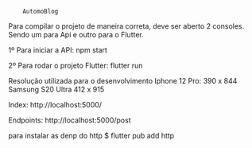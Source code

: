 
        AutomoBlog

Para compilar o projeto de maneira correta, deve ser aberto 2 consoles. 
Sendo um para Api e outro para o Flutter.

1º Para iniciar a API: npm start

2º Para rodar o projeto Flutter:
flutter run

Resolução utilizada para o desenvolvimento
Iphone 12 Pro:         390 x 844
Samsung S20 Ultra      412 x 915


Index:
http://localhost:5000/

Endpoints:
http://localhost:5000/post


para instalar as denp do http 
$ flutter pub add http